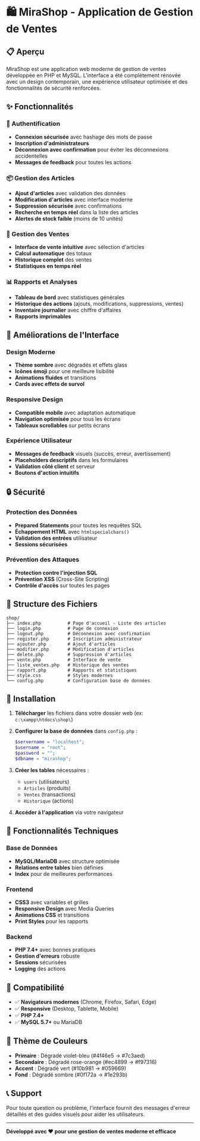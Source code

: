 # 🛍️ MiraShop - Application de Gestion de Ventes

## 📋 Aperçu

MiraShop est une application web moderne de gestion de ventes développée en PHP et MySQL. L'interface a été complètement rénovée avec un design contemporain, une expérience utilisateur optimisée et des fonctionnalités de sécurité renforcées.

## ✨ Fonctionnalités

### 🔐 Authentification
- **Connexion sécurisée** avec hashage des mots de passe
- **Inscription d'administrateurs** 
- **Déconnexion avec confirmation** pour éviter les déconnexions accidentelles
- **Messages de feedback** pour toutes les actions

### 📦 Gestion des Articles
- **Ajout d'articles** avec validation des données
- **Modification d'articles** avec interface moderne
- **Suppression sécurisée** avec confirmations
- **Recherche en temps réel** dans la liste des articles
- **Alertes de stock faible** (moins de 10 unités)

### 🛒 Gestion des Ventes
- **Interface de vente intuitive** avec sélection d'articles
- **Calcul automatique** des totaux
- **Historique complet** des ventes
- **Statistiques en temps réel**

### 📊 Rapports et Analyses
- **Tableau de bord** avec statistiques générales
- **Historique des actions** (ajouts, modifications, suppressions, ventes)
- **Inventaire journalier** avec chiffre d'affaires
- **Rapports imprimables**

## 🎨 Améliorations de l'Interface

### Design Moderne
- **Thème sombre** avec dégradés et effets glass
- **Icônes émoji** pour une meilleure lisibilité
- **Animations fluides** et transitions
- **Cards avec effets de survol**

### Responsive Design
- **Compatible mobile** avec adaptation automatique
- **Navigation optimisée** pour tous les écrans
- **Tableaux scrollables** sur petits écrans

### Expérience Utilisateur
- **Messages de feedback** visuels (succès, erreur, avertissement)
- **Placeholders descriptifs** dans les formulaires
- **Validation côté client** et serveur
- **Boutons d'action intuitifs**

## 🔒 Sécurité

### Protection des Données
- **Prepared Statements** pour toutes les requêtes SQL
- **Échappement HTML** avec `htmlspecialchars()`
- **Validation des entrées** utilisateur
- **Sessions sécurisées**

### Prévention des Attaques
- **Protection contre l'injection SQL**
- **Prévention XSS** (Cross-Site Scripting)
- **Contrôle d'accès** sur toutes les pages

## 📁 Structure des Fichiers

```
shop/
├── index.php          # Page d'accueil - Liste des articles
├── login.php          # Page de connexion
├── logout.php         # Déconnexion avec confirmation
├── register.php       # Inscription administrateur
├── ajouter.php        # Ajout d'articles
├── modifier.php       # Modification d'articles
├── delete.php         # Suppression d'articles
├── vente.php          # Interface de vente
├── liste_ventes.php   # Historique des ventes
├── rapport.php        # Rapports et statistiques
├── style.css          # Styles modernes
└── config.php         # Configuration base de données
```

## 🚀 Installation

1. **Télécharger** les fichiers dans votre dossier web (ex: `c:\xampp\htdocs\shop\`)

2. **Configurer la base de données** dans `config.php` :
   ```php
   $servername = "localhost";
   $username = "root";
   $password = "";
   $dbname = "mirashop";
   ```

3. **Créer les tables** nécessaires :
   - `users` (utilisateurs)
   - `Articles` (produits)
   - `Ventes` (transactions)
   - `Historique` (actions)

4. **Accéder à l'application** via votre navigateur

## 🎯 Fonctionnalités Techniques

### Base de Données
- **MySQL/MariaDB** avec structure optimisée
- **Relations entre tables** bien définies
- **Index** pour de meilleures performances

### Frontend
- **CSS3** avec variables et grilles
- **Responsive Design** avec Media Queries
- **Animations CSS** et transitions
- **Print Styles** pour les rapports

### Backend
- **PHP 7.4+** avec bonnes pratiques
- **Gestion d'erreurs** robuste
- **Sessions** sécurisées
- **Logging** des actions

## 📱 Compatibilité

- ✅ **Navigateurs modernes** (Chrome, Firefox, Safari, Edge)
- ✅ **Responsive** (Desktop, Tablette, Mobile)
- ✅ **PHP 7.4+**
- ✅ **MySQL 5.7+** ou MariaDB

## 🎨 Thème de Couleurs

- **Primaire** : Dégradé violet-bleu (#4f46e5 → #7c3aed)
- **Secondaire** : Dégradé rose-orange (#ec4899 → #f97316)
- **Accent** : Dégradé vert (#10b981 → #059669)
- **Fond** : Dégradé sombre (#0f172a → #1e293b)

## 📞 Support

Pour toute question ou problème, l'interface fournit des messages d'erreur détaillés et des guides visuels pour aider les utilisateurs.

---

**Développé avec ❤️ pour une gestion de ventes moderne et efficace**
